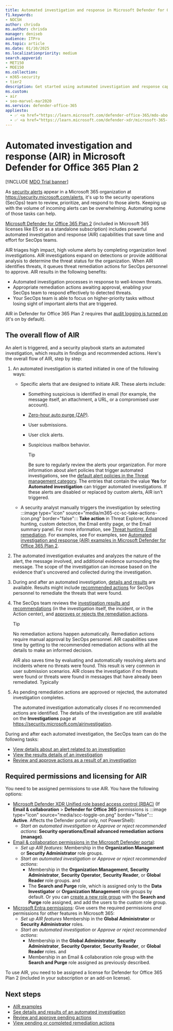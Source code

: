 ```yaml
---
title: Automated investigation and response in Microsoft Defender for Office 365
f1.keywords:
- NOCSH
author: chrisda
ms.author: chrisda
manager: deniseb
audience: ITPro
ms.topic: article
ms.date: 01/10/2025
ms.localizationpriority: medium
search.appverid:
- MET150
- MOE150
ms.collection:
- m365-security
- tier2
description: Get started using automated investigation and response capabilities in Microsoft Defender for Office 365.
ms.custom:
- air
- seo-marvel-mar2020
ms.service: defender-office-365
appliesto:
  - ✅ <a href="https://learn.microsoft.com/defender-office-365/mdo-about#defender-for-office-365-plan-1-vs-plan-2-cheat-sheet" target="_blank">Microsoft Defender for Office 365 Plan 2</a>
  - ✅ <a href="https://learn.microsoft.com/defender-xdr/microsoft-365-defender" target="_blank">Microsoft Defender XDR</a>
---
```


# Automated investigation and response (AIR) in Microsoft Defender for Office 365 Plan 2

[!INCLUDE [MDO Trial banner](../includes/mdo-trial-banner.md)]

As [security alerts](/defender-xdr/investigate-alerts) appear in a Microsoft 365 organization at <https://security.microsoft.com/alerts>, it's up to the security operations (SecOps) team to review, prioritize, and respond to those alerts. Keeping up with the volume of incoming alerts can be overwhelming. Automating some of those tasks can help.

[Microsoft Defender for Office 365 Plan 2](mdo-about.md#defender-for-office-365-plan-2-capabilities) (included in Microsoft 365 licenses like E5 or as a standalone subscription) includes powerful automated investigation and response (AIR) capabilities that save time and effort for SecOps teams.

AIR triages high impact, high volume alerts by completing organization level investigations. AIR investigations expand on detections or provide additional analysis to determine the threat status for the organization. When AIR identifies threats, it queues threat remediation actions for SecOps personnel to approve. AIR results in the following benefits:

- Automated investigation processes in response to well-known threats.
- Appropriate remediation actions awaiting approval, enabling your SecOps team to respond effectively to detected threats.
- Your SecOps team is able to focus on higher-priority tasks without losing sight of important alerts that are triggered.

AIR in Defender for Office 365 Plan 2 requires that [audit logging is turned on](/purview/audit-log-enable-disable) (it's on by default).

## The overall flow of AIR

An alert is triggered, and a security playbook starts an automated investigation, which results in findings and recommended actions. Here's the overall flow of AIR, step by step:

1. An automated investigation is started initiated in one of the following ways:
   - Specific alerts that are designed to initiate AIR. These alerts include:
     - Something suspicious is identified in email (for example, the message itself, an attachment, a URL, or a compromised user account).
     - [Zero-hour auto purge (ZAP)](zero-hour-auto-purge.md).
     - User submissions.
     - User click alerts.
     - Suspicious mailbox behavior.

       > [!TIP]
       > Be sure to regularly review the alerts your organization. For more information about alert policies that trigger automated investigations, see the [default alert policies in the Threat management category](/defender-xdr/alert-policies#threat-management-alert-policies). The entries that contain the value **Yes** for **Automated investigation** can trigger automated investigations. If these alerts are disabled or replaced by custom alerts, AIR isn't triggered.

   - A security analyst manually triggers the investigation by selecting :::image type="icon" source="media/m365-cc-sc-take-actions-icon.png" border="false"::: **Take action** in Threat Explorer, Advanced hunting, custom detection, the Email entity page, or the Email summary panel. For more information, see [Threat hunting: Email remediation](threat-explorer-threat-hunting.md#email-remediation). For examples, see For examples, see [Automated investigation and response (AIR) examples in Microsoft Defender for Office 365 Plan 2](air-examples.md).

2. The automated investigation evaluates and analyzes the nature of the alert, the message involved, and additional evidence surrounding the message. The scope of the investigation can increase based on the evidence that's uncovered and collected during the investigation.

3. During and after an automated investigation, [details and results](air-view-investigation-results.md) are available. Results might include [recommended actions](air-remediation-actions.md) for SecOps personnel to remediate the threats that were found.

4. The SecOps team reviews the [investigation results and recommendations](air-view-investigation-results.md) (in the investigation itself, the incident, or in the Action center), and [approves or rejects the remediation actions](air-review-approve-pending-completed-actions.md).

   > [!TIP]
   > No remediation actions happen automatically. Remediation actions require manual approval by SecOps personnel. AIR capabilities save time by getting to the recommended remediation actions with all the details to make an informed decision.
   >
   > AIR also saves time by evaluating and automatically resolving alerts and incidents where no threats were found. This result is very common in user submission scenarios. AIR closes the investigation if no threats were found or threats were found in messages that have already been remediated. Typically

5. As pending remediation actions are approved or rejected, the automated investigation completes.

   The automated investigation automatically closes if no recommended actions are identified. The details of the investigation are still available on the **Investigations** page at <https://security.microsoft.com/airinvestigation>.

During and after each automated investigation, the SecOps team can do the following tasks:

- [View details about an alert related to an investigation](air-view-investigation-results.md#view-details-about-an-alert-related-to-an-investigation)
- [View the results details of an investigation](air-view-investigation-results.md#view-investigation-details-from-air-in-defender-for-office-365-plan-2)
- [Review and approve actions as a result of an investigation](air-review-approve-pending-completed-actions.md)

## Required permissions and licensing for AIR

You need to be assigned permissions to use AIR. You have the following options:

- [Microsoft Defender XDR Unified role based access control (RBAC)](/defender-xdr/manage-rbac) (If **Email & collaboration** \> **Defender for Office 365** permissions is :::image type="icon" source="media/scc-toggle-on.png" border="false"::: **Active**. Affects the Defender portal only, not PowerShell):
  - _Start an automated investigation_ or _Approve or reject recommended actions_: **Security operations/Email advanced remediation actions (manage)**.
- [Email & collaboration permissions in the Microsoft Defender portal](mdo-portal-permissions.md):
  - _Set up AIR features_: Membership in the **Organization Management** or **Security Administrator** role groups.
  - _Start an automated investigation_ or _Approve or reject recommended actions_:
    - Membership in the **Organization Management**, **Security Administrator**, **Security Operator**, **Security Reader**, or **Global Reader** role groups.
      and
    - The **Search and Purge** role, which is assigned only to the **Data Investigator** or **Organization Management** role groups by default. Or you can [create a new role group](mdo-portal-permissions.md#create-email--collaboration-role-groups-in-the-microsoft-defender-portal) with the **Search and Purge** role assigned, and add the users to the custom role group.
- [Microsoft Entra permissions](/entra/identity/role-based-access-control/manage-roles-portal): Give users the required permissions _and_ permissions for other features in Microsoft 365:
  - _Set up AIR features_ Membership in the **Global Administrator** or **Security Administrator** roles.
  - _Start an automated investigation_ or _Approve or reject recommended actions_:
    - Membership in the **Global Administrator**, **Security Administrator**, **Security Operator**, **Security Reader**, or **Global Reader** roles.
      and
    - Membership in an Email & collaboration role group with the **Search and Purge** role assigned as previously described.

To use AIR, you need to be assigned a license for Defender for Office 365 Plan 2 (included in your subscription or an add-on license).

## Next steps

- [AIR examples](air-examples.md)
- [See details and results of an automated investigation](air-view-investigation-results.md#view-investigation-details-from-air-in-defender-for-office-365-plan-2)
- [Review and approve pending actions](air-remediation-actions.md)
- [View pending or completed remediation actions](air-review-approve-pending-completed-actions.md)
